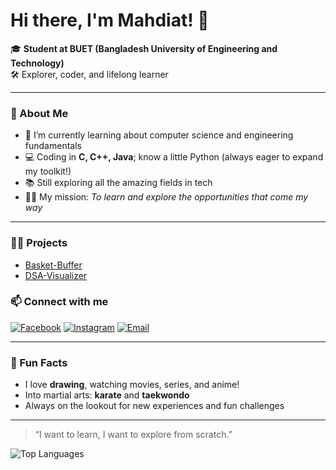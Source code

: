 # Hi there, I'm Mahdiat! 👋

🎓 **Student at BUET (Bangladesh University of Engineering and Technology)**  
🛠️ Explorer, coder, and lifelong learner

---

### 🚀 About Me

- 🌱 I’m currently learning about computer science and engineering fundamentals  
- 💻 Coding in **C, C++, Java**; know a little Python (always eager to expand my toolkit!)
- 📚 Still exploring all the amazing fields in tech  
- 🕵️‍♂️ My mission: *To learn and explore the opportunities that come my way*

---

### 🧑‍💻 Projects

- [Basket-Buffer](https://github.com/mahdiat-t/Basket-Buffer)
- [DSA-Visualizer](https://github.com/mahdiat-t/DSA-Visualizer)

### 📫 Connect with me

[![Facebook](https://img.shields.io/badge/Facebook-1877F2?style=flat&logo=facebook&logoColor=white)](https://www.facebook.com/mahdiat.tt/)
[![Instagram](https://img.shields.io/badge/Instagram-E4405F?style=flat&logo=instagram&logoColor=white)](https://www.instagram.com/mahdiat.t/)
[![Email](https://img.shields.io/badge/Email-D14836?style=flat&logo=gmail&logoColor=white)](mailto:mahdiattarannum@gmail.com)

---

### 🎨 Fun Facts

- I love **drawing**, watching movies, series, and anime!
- Into martial arts: **karate** and **taekwondo**
- Always on the lookout for new experiences and fun challenges

---

> “I want to learn, I want to explore from scratch.”

![Top Languages](https://github-readme-stats.vercel.app/api/top-langs/?username=mahdiat-t&layout=compact&theme=radical)

<!--
**mahdiat-t/mahdiat-t** is a ✨ special ✨ repository because its README.md (this file) appears on your GitHub profile.
-->
